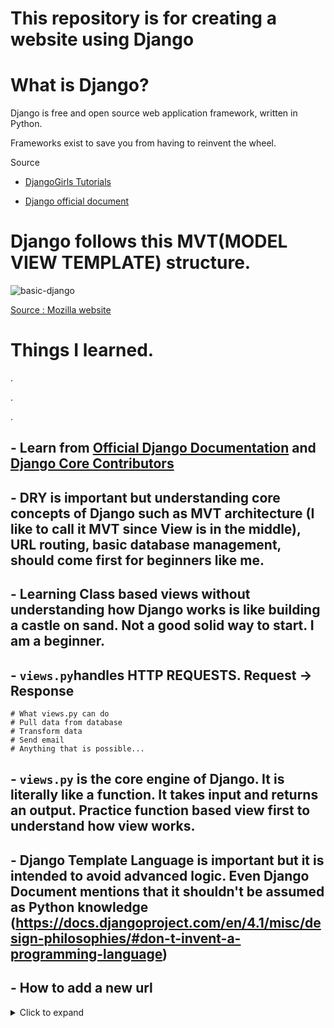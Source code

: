 # This repository is for creating a website using Django

# What is Django?

Django is free and open source web application framework, written in Python.

Frameworks exist to save you from having to reinvent the wheel.

Source 

- [DjangoGirls Tutorials](https://tutorial.djangogirls.org/en/django/)

- [Django official document](https://docs.djangoproject.com/en/4.1/)

# Django follows this MVT(MODEL VIEW TEMPLATE) structure.

![basic-django](https://user-images.githubusercontent.com/96529477/214358944-bfc56162-8513-4173-acba-e8326cc81945.png)

[Source : Mozilla website](https://developer.mozilla.org/en-US/docs/Learn/Server-side/Django/Introduction)


# Things I learned.
.

.

.

## - Learn from [Official Django Documentation](https://docs.djangoproject.com/en/4.1/) and [Django Core Contributors](https://github.com/django/django/graphs/contributors) 

## - DRY is important but understanding core concepts of Django such as MVT architecture (I like to call it MVT since View is in the middle), URL routing, basic database management, should come first for beginners like me.

## - Learning Class based views without understanding how Django works is like building a castle on sand. Not a good solid way to start. I am a beginner. 

## - `views.py`handles HTTP REQUESTS. Request -> Response
```
# What views.py can do
# Pull data from database
# Transform data
# Send email
# Anything that is possible...
```

## - `views.py` is the core engine of Django. It is literally like a function. It takes input and returns an output. Practice function based view first to understand how view works.

## - Django Template Language is important but it is intended to avoid advanced logic. Even Django Document mentions that it shouldn't be assumed as Python knowledge (https://docs.djangoproject.com/en/4.1/misc/design-philosophies/#don-t-invent-a-programming-language)

## - How to add a new url 

<details>
  <summary>Click to expand</summary>
  
  
  Let's say I want to add a new url address(`/profile`) to my website called `lawyer.com` like `lawyer.com/profile`

  Assuming that we have created a project already, 

  On a project root directory, first I need to create an app called `profile_main`

  ```
  django-admin startapp profile_main
  ```

  1. Go to `urls.py` in the project folder (NOT an app folder), import `include` function and add path to <em>urls.py</em> in `profile_main`(app folder)

  ```py
  from django.contrib import admin

  # include include after path
  from django.urls import path, include

  urlpatterns = [
      path("admin/", admin.site.urls),

      # now a new URL 'lawyer.com/profile' is added,
      # it will search related sub URLS in the file profile_main/urls.py
      # this does NOT mean 'lawyer.com/' will work.
      path("profile/", include("profile_main.urls"))
  ]
  ```


  2. Create a `urls.py` in the app folder called `profile_main`

  <em>profile_main (app folder)/urls.py</em>
  ```py
  from django.urls import path

  # from the current directory import views.py
  from . import views

  urlpatterns = [
      # always put / at the end of route

      # new URL(lawyer.com/profile) is added
      path("",views.profile_main),

      # new URL(lawyer.com/profile/jin) is added
      path("jin/", views.jin)
  ]
  ```

  3. Go to <em>views.py</em> in the `profile_main` folder, and decides what to show

  <em>profile_main / views.py</em>

  ```py
  from django.shortcuts import render
  from django.http import HttpResponse

  # Create your views here
  def profile_main(request):
      return HttpResponse("lawyer.com/profile")
  def jin(request):
      return HttpResponse("lawyer.com/profile/jin")
  ```  
  
</details>
